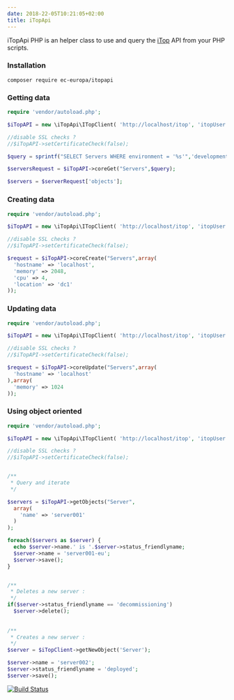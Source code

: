 ```yaml
---
date: 2018-22-05T10:21:05+02:00
title: iTopApi
--- 
```

iTopApi PHP is an helper class to use and query the [iTop](https://wiki.openitop.org/doku.php) API from your PHP scripts.

### Installation

```
composer require ec-europa/itopapi
```

### Getting data

```php
require 'vendor/autoload.php';

$iTopAPI = new \iTopApi\ITopClient( 'http://localhost/itop', 'itopUser', 'iTopPassword' );

//disable SSL checks ?
//$iTopAPI->setCertificateCheck(false);

$query = sprintf("SELECT Servers WHERE environment = '%s'",'development');

$serversRequest = $iTopAPI->coreGet("Servers",$query);

$servers = $serverRequest['objects'];
```

### Creating data

```php
require 'vendor/autoload.php';

$iTopAPI = new \iTopApi\ITopClient( 'http://localhost/itop', 'itopUser', 'iTopPassword' );

//disable SSL checks ?
//$iTopAPI->setCertificateCheck(false);

$request = $iTopAPI->coreCreate("Servers",array(
  'hostname' => 'localhost',
  'memory' => 2048,
  'cpu' => 4,
  'location' => 'dc1'
));

```



### Updating data

```php
require 'vendor/autoload.php';

$iTopAPI = new \iTopApi\ITopClient( 'http://localhost/itop', 'itopUser', 'iTopPassword' );

//disable SSL checks ?
//$iTopAPI->setCertificateCheck(false);

$request = $iTopAPI->coreUpdate("Servers",array(
  'hostname' => 'localhost'
),array(
  'memory' => 1024
));

```

### Using object oriented

```php
require 'vendor/autoload.php';

$iTopAPI = new \iTopApi\ITopClient( 'http://localhost/itop', 'itopUser', 'iTopPassword' );

//disable SSL checks ?
//$iTopAPI->setCertificateCheck(false);


/**
 * Query and iterate 
 */

$servers = $iTopAPI->getObjects("Server",
  array(
    'name' => 'server001'
  )
);

foreach($servers as $server) {
  echo $server->name.' is '.$server->status_friendlyname;
  $server->name = 'server001-eu';
  $server->save();
}


/**
 * Deletes a new server : 
 */
if($server->status_friendlyname == 'decommissioning')
  $server->delete();
  
  
/**
 * Creates a new server : 
 */
$server = $iTopClient->getNewObject('Server');

$server->name = 'server002';
$server->status_friendlyname = 'deployed';
$server->save();

```

[![Build Status](https://drone.fpfis.eu/api/badges/ec-europa/iTopApi/status.svg?branch=master)](https://drone.fpfis.eu/ec-europa/iTopApi)

